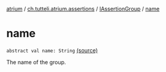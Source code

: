 [atrium](../../index.md) / [ch.tutteli.atrium.assertions](../index.md) / [IAssertionGroup](index.md) / [name](.)

# name

`abstract val name: String` [(source)](https://github.com/robstoll/atrium/tree/master/atrium-api/src/main/kotlin/ch/tutteli/atrium/assertions/IAssertionGroup.kt#L11)

The name of the group.

